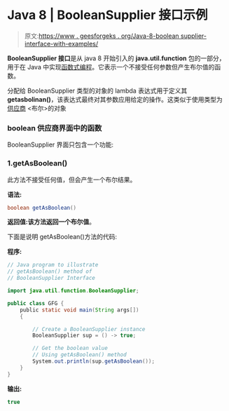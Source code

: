 # Java 8 | BooleanSupplier 接口示例

> 原文:[https://www . geesforgeks . org/Java-8-boolean supplier-interface-with-examples/](https://www.geeksforgeeks.org/java-8-booleansupplier-interface-with-examples/)

**BooleanSupplier 接口**是从 java 8 开始引入的 **java.util.function** 包的一部分，用于在 Java 中实现[函数式编程](https://www.geeksforgeeks.org/functional-programming-paradigm/)。它表示一个不接受任何参数但产生布尔值的函数。

分配给 BooleanSupplier 类型的对象的 lambda 表达式用于定义其**getasbolinan()**，该表达式最终对其参数应用给定的操作。这类似于使用类型为[供应商](https://www.geeksforgeeks.org/supplier-interface-in-java-with-examples/) <布尔>的对象

### boolean 供应商界面中的函数

BooleanSupplier 界面只包含一个功能:

### 1.getAsBoolean()

此方法不接受任何值，但会产生一个布尔结果。

**语法:**

```java
boolean getAsBoolean()
```

**返回值:**该方法返回一个**布尔值**。

下面是说明 getAsBoolean()方法的代码:

**程序:**

```java
// Java program to illustrate
// getAsBoolean() method of
// BooleanSupplier Interface

import java.util.function.BooleanSupplier;

public class GFG {
    public static void main(String args[])
    {

        // Create a BooleanSupplier instance
        BooleanSupplier sup = () -> true;

        // Get the boolean value
        // Using getAsBoolean() method
        System.out.println(sup.getAsBoolean());
    }
}
```

**输出:**

```java
true

```